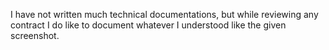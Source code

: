 I have not written much technical documentations, but while reviewing any contract I do like to document whatever I understood like the given screenshot.
